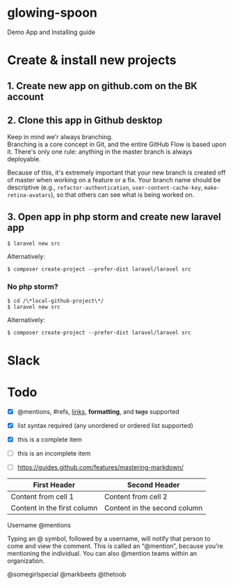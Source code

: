 # glowing-spoon
Demo App and Installing guide


# Create & install new projects

## 1. Create new app on github.com on the BK account

## 2. Clone this app in Github desktop
Keep in mind we'r always branching.  
Branching is a core concept in Git, and the entire GitHub Flow is based
upon it. There's only one rule: anything in the master branch is always
deployable.

Because of this, it's extremely important that your new branch is
created off of master when working on a feature or a fix. Your branch
name should be descriptive (e.g., `refactor-authentication`,
`user-content-cache-key`, `make-retina-avatars`), so that others can see
what is being worked on.



## 3. Open app in php storm and create new laravel app
	
```
$ laravel new src
```
	
Alternatively:
	
```
$ composer create-project --prefer-dist laravel/laravel src
```

### No php storm?
	
``` 
$ cd /\*local-github-project\*/ 
$ laravel new src 
```
	
Alternatively: 

``` 
$ composer create-project --prefer-dist laravel/laravel src
``` 
	

# Slack


# Todo

- [x] @mentions, #refs, [links](), **formatting**, and <del>tags</del> supported
- [x] list syntax required (any unordered or ordered list supported)
- [x] this is a complete item
- [ ] this is an incomplete item
- [ ] https://guides.github.com/features/mastering-markdown/




First Header | Second Header
------------ | -------------
Content from cell 1 | Content from cell 2
Content in the first column | Content in the second column


Username @mentions

Typing an @ symbol, followed by a username, will notify that person to come and view the comment. This is called an “@mention”, because you’re mentioning the individual. You can also @mention teams within an organization.

@somegirlspecial
@markbeets
@thetoob
